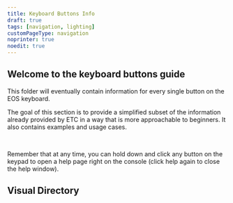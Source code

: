 ```yaml
---
title: Keyboard Buttons Info
draft: true
tags: [navigation, lighting]
customPageType: navigation
noprinter: true
noedit: true
---
```


## Welcome to the keyboard buttons guide

This folder will eventually contain information for every single button on the EOS keyboard. 

The goal of this section is to provide a simplified subset of the information already provided by ETC in a way that is more approachable to beginners. It also contains examples and usage cases.

<br>

Remember that at any time, you can hold down <LightingKey name="Help"/> and click any button on the keypad to open a help page right on the console
(click help again to close the help window).

## Visual Directory

<ClientOnly><LightingBoardSvgDirectory/></ClientOnly>
